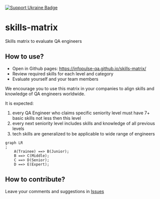 [![Support Ukraine Badge](https://bit.ly/support-ukraine-now)](https://github.com/support-ukraine/support-ukraine)

# skills-matrix

Skills matrix to evaluate QA engineers

## How to use?

- Open in Github pages: https://infopulse-qa.github.io/skills-matrix/
- Review required skills for each level and category
- Evaluate yourself and your team members

We encourage you to use this matrix in your companies to align skills and knowledge of QA engineers worldwide.

It is expected:

1. every QA Engineer who claims specific seniority level must have 7+ basic skills not less then this level
2. every next seniority level includes skills and knowledge of all previous levels
3. tech skills are generalized to be applicable to wide range of engineers

```mermaid
graph LR
;
    A(Trainee) ==> B(Junior);
    B ==> C(Middle);
    C ==> D(Senior);
    D ==> E(Expert);
```

## How to contribute?

Leave your comments and suggestions in [Issues](https://github.com/infopulse-qa/skills-matrix/issues)
